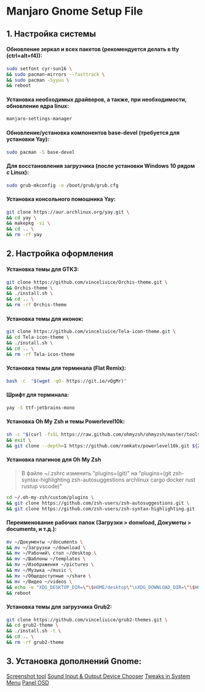 # Manjaro Gnome Setup File

## 1. Настройка системы
#### Обновление зеркал и всех пакетов (рекомендуется делать в tty (ctrl+alt+f4)):
```sh
sudo setfont cyr-sun16 \ 
&& sudo pacman-mirrors --fasttrack \
&& sudo pacman -Syyuu \
&& reboot
```

#### Установка необходимых драйверов, а также, при необходимости, обновление ядра linux:
```sh
manjaro-settings-manager
```

#### Обновление/установка компонентов base-devel (требуется для установки Yay):
```sh
sudo pacman -S base-devel
```

#### Для восстановления загрузчика (после установки Windows 10 рядом с Linux):
```sh
sudo grub-mkconfig -o /boot/grub/grub.cfg
```

#### Установка консольного помошника Yay:
```sh
git clone https://aur.archlinux.org/yay.git \
&& cd yay \
&& makepkg -si \
&& cd .. \
&& rm -rf yay
```

## 2. Настройка оформления
#### Установка темы для GTK3:
```sh
git clone https://github.com/vinceliuice/Orchis-theme.git \
&& Orchis-theme \
&& ./install.sh \
&& cd .. \
&& rm -rf Orchis-theme
```

#### Установка темы для иконок:
```sh
git clone https://github.com/vinceliuice/Tela-icon-theme.git \
&& cd Tela-icon-theme \
&& ./install.sh \
&& cd .. \
&& rm -rf Tela-icon-theme
```

#### Установка темы для терминала (Flat Remix):
```sh
bash -c  "$(wget -qO- https://git.io/vQgMr)"
```

#### Шрифт для терминала:
```sh
yay -S ttf-jetbrains-mono
```

#### Установка Oh My Zsh и темы Powerlevel10k:
```sh
sh -c "$(curl -fsSL https://raw.github.com/ohmyzsh/ohmyzsh/master/tools/install.sh)" \
&& exit \
&& git clone --depth=1 https://github.com/romkatv/powerlevel10k.git ${ZSH_CUSTOM:-$HOME/.oh-my-zsh/custom}/themes/powerlevel10k
```

#### Установка плагинов для Oh My Zsh
> В файле ~/.zshrc изменить "plugins=(git)" на 
> "plugins=(git zsh-syntax-highlighting zsh-autosuggestions archlinux cargo docker rust rustup vscode)"
```sh
cd ~/.oh-my-zsh/custom/plugins \
&& git clone https://github.com/zsh-users/zsh-autosuggestions.git \
&& git clone https://github.com/zsh-users/zsh-syntax-highlighting.git
```

#### Переименование рабочих папок (Загрузки > donwload, Докуметы > documents, и т.д.):
```sh
mv ~/Документы ~/documents \
&& mv ~/Загрузки ~/download \
&& mv ~/Рабочий\ стол ~/desktop \
&& mv ~/Шаблоны ~/templates \
&& mv ~/Изображения ~/pictures \
&& mv ~/Музыка ~/music \
&& mv ~/Общедоступные ~/share \
&& mv ~/Видео ~/videos \
&& echo -e "XDG_DESKTOP_DIR=\"\$HOME/desktop\"\nXDG_DOWNLOAD_DIR=\"\$HOME/download\"\nXDG_TEMPLATES_DIR=\"\$HOME/templates\"\nXDG_PUBLICSHARE_DIR=\"\$HOME/share\"\nXDG_DOCUMENTS_DIR=\"\$HOME/documents\"\nXDG_MUSIC_DIR=\"\$HOME/music\"\nXDG_PICTURES_DIR=\"\$HOME/pictures\"\nXDG_VIDEOS_DIR=\"\$HOME/videos\"" > ~/.config/user-dirs.dirs \
&& reboot
```

#### Установка темы для загрузчика Grub2:
```sh
git clone https://github.com/vinceliuice/grub2-themes.git \
&& cd grub2-theme \
&& ./install.sh -t \
&& cd .. \
&& rm -rf grub2-theme
```

## 3. Установка дополнений Gnome:
[Screenshot tool](https://extensions.gnome.org/extension/1112/screenshot-tool/)
[Sound Input & Output Device Chooser](https://extensions.gnome.org/extension/906/sound-output-device-chooser/)
[Tweaks in System Menu](https://extensions.gnome.org/extension/1653/tweaks-in-system-menu/)
[Panel OSD](https://extensions.gnome.org/extension/708/panel-osd/)

